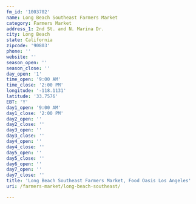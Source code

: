 ```yaml
---
fm_id: '1003702'
name: Long Beach Southeast Farmers Market
category: Farmers Market
address_1: 2nd St. and N. Marina Dr.
city: Long Beach
state: California
zipcode: '90803'
phone: ''
website: ''
season_open: ''
season_close: ''
day_open: '1'
time_open: '9:00 AM'
time_close: '2:00 PM'
longitude: '-118.1131'
latitude: '33.7576'
EBT: 'Y'
day1_open: '9:00 AM'
day1_close: '2:00 PM'
day2_open: ''
day2_close: ''
day3_open: ''
day3_close: ''
day4_open: ''
day4_close: ''
day5_open: ''
day5_close: ''
day6_open: ''
day7_open: ''
day7_close: ''
title: 'Long Beach Southeast Farmers Market, Food Oasis Los Angeles'
uri: /farmers-market/long-beach-southeast/

---
```

